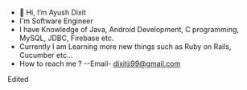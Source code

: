 - 👋 Hi, I’m Ayush Dixit
- I'm Software Engineer
- I have Knowledge of Java, Android Development, C programming, MySQL, JDBC, Firebase etc.
- Currently I am Learning more new things such as Ruby on Rails, Cucumber etc...
- How to reach me ?
  --Email- dixitji99@gmail.com

Edited
